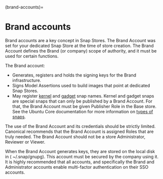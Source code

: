(brand-accounts)=
# Brand accounts

Brand accounts are a key concept in Snap Stores. The Brand Account was set for your dedicated Snap Store at the time of store creation. The Brand Account defines the Brand (or company) scope of authority, and it must be used for certain functions.

The Brand account:

* Generates, registers and holds the signing keys for the Brand infrastructure.
* Signs Model Assertions used to build images that point at dedicated Snap Stores.
* May register [kernel](https://snapcraft.io/docs/the-kernel-snap) and [gadget](https://ubuntu.com/core/docs/gadget-snaps) snap names. Kernel and gadget snaps are special snaps that can only be published by a Brand Account. For that, the Brand Account must be given Publisher Role in the Base store. See the Ubuntu Core documentation for more information on [types of snaps](https://ubuntu.com/core/docs/snaps-in-ubuntu-core).

The use of the Brand Account and its credentials should be strictly limited. Canonical recommends that the Brand Account is assigned Roles that are truly needed. The Brand Account should not be a store Administrator, Reviewer or Viewer.

When the Brand Account generates keys, they are stored on the local disk in ( ~/.snap/gnupg). This account must be secured by the company using it. It is highly recommended that all accounts, and specifically the Brand and Administrator accounts enable multi-factor authentication on their SSO accounts.
